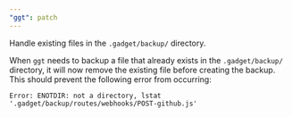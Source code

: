 ```yaml
---
"ggt": patch
---
```


Handle existing files in the `.gadget/backup/` directory.

When `ggt` needs to backup a file that already exists in the `.gadget/backup/` directory, it will now remove the existing file before creating the backup. This should prevent the following error from occurring:

```
Error: ENOTDIR: not a directory, lstat '.gadget/backup/routes/webhooks/POST-github.js'
```
